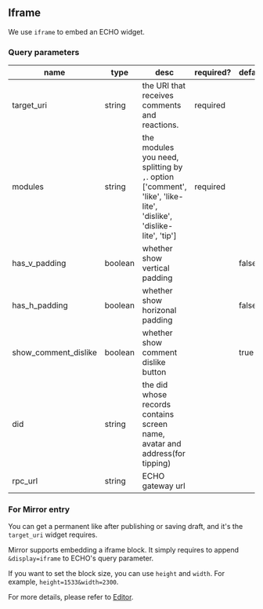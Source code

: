 ## Iframe 


We use `iframe` to embed an ECHO widget.

### Query parameters

| name  |  type | desc | required?  | default  |  
|---|---|---|---|---|
| target_uri  | string  | the URI that receives comments and reactions. | required  |   |   |
| modules | string | the modules you need, splitting by `,`. option ['comment', 'like', 'like-lite', 'dislike', 'dislike-lite', 'tip'] | required | | |
| has_v_padding | boolean | whether show vertical padding  |  |false |   
| has_h_padding  | boolean  | whether show horizonal padding  |  | false  |   
| show_comment_dislike | boolean | whether show comment dislike button |  | true | 
| did | string | the did whose records contains screen name, avatar and address(for tipping) |  | |
| rpc_url | string | ECHO gateway url | | |

### For Mirror entry

You can get a permanent like after publishing or saving draft, and it's the `target_uri` widget requires.

Mirror supports embedding a iframe block. It simply requires to append `&display=iframe` to ECHO's query parameter.

If you want to set the block size, you can use `height` and `width`. For example, `height=1533&width=2300`.

For more details, please refer to [Editor](https://mirror.xyz/dashboard/guide/editor).